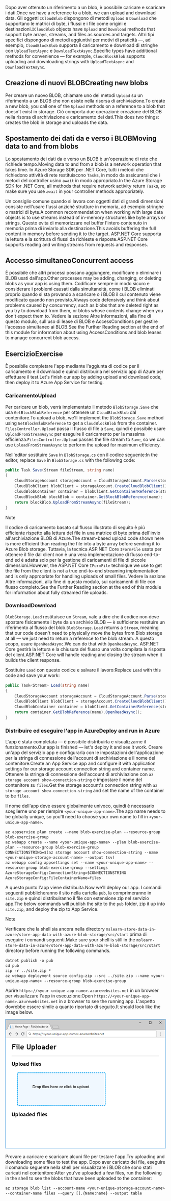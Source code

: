 <span data-ttu-id="0b65d-101">Dopo aver ottenuto un riferimento a un blob, è possibile caricare e scaricare i dati.</span><span class="sxs-lookup"><span data-stu-id="0b65d-101">Once we have a reference to a blob, we can upload and download data.</span></span> <span data-ttu-id="0b65d-102">Gli oggetti `ICloudBlob` dispongono di metodi `Upload` e `Download` che supportano le matrici di byte, i flussi e i file come origini e destinazioni.</span><span class="sxs-lookup"><span data-stu-id="0b65d-102">`ICloudBlob` objects have `Upload` and `Download` methods that support byte arrays, streams, and files as sources and targets.</span></span> <span data-ttu-id="0b65d-103">Altri tipi specifici dispongono di metodi aggiuntivi per motivi di praticità &mdash;, ad esempio, `CloudBlockBlob` supporta il caricamento e download di stringhe con `UploadTextAsync` e `DownloadTextAsync`.</span><span class="sxs-lookup"><span data-stu-id="0b65d-103">Specific types have additional methods for convenience &mdash; for example, `CloudBlockBlob` supports uploading and downloading strings with `UploadTextAsync` and `DownloadTextAsync`.</span></span>

## <a name="creating-new-blobs"></a><span data-ttu-id="0b65d-104">Creazione di nuovi BLOB</span><span class="sxs-lookup"><span data-stu-id="0b65d-104">Creating new blobs</span></span>

<span data-ttu-id="0b65d-105">Per creare un nuovo BLOB, chiamare uno dei metodi `Upload` su un riferimento a un BLOB che non esiste nella risorsa di archiviazione.</span><span class="sxs-lookup"><span data-stu-id="0b65d-105">To create a new blob, you call one of the `Upload` methods on a reference to a blob that doesn't exist in storage.</span></span> <span data-ttu-id="0b65d-106">Ciò comporta due operazioni: creazione del BLOB nella risorsa di archiviazione e caricamento dei dati.</span><span class="sxs-lookup"><span data-stu-id="0b65d-106">This does two things: creates the blob in storage and uploads the data.</span></span>

## <a name="moving-data-to-and-from-blobs"></a><span data-ttu-id="0b65d-107">Spostamento dei dati da e verso i BLOB</span><span class="sxs-lookup"><span data-stu-id="0b65d-107">Moving data to and from blobs</span></span>

<span data-ttu-id="0b65d-108">Lo spostamento dei dati da e verso un BLOB è un'operazione di rete che richiede tempo.</span><span class="sxs-lookup"><span data-stu-id="0b65d-108">Moving data to and from a blob is a network operation that takes time.</span></span> <span data-ttu-id="0b65d-109">In Azure Storage SDK per .NET Core, tutti i metodi che richiedono attività di rete restituiscono `Task`s, in modo da assicurarsi che i metodi del controller usino `await` in modo appropriato.</span><span class="sxs-lookup"><span data-stu-id="0b65d-109">In the Azure Storage SDK for .NET Core, all methods that require network activity return `Task`s, so make sure you use `await` in your controller methods appropriately.</span></span>

<span data-ttu-id="0b65d-110">Un consiglio comune quando si lavora con oggetti dati di grandi dimensioni consiste nell'usare flussi anziché strutture in memoria, ad esempio stringhe o matrici di byte.</span><span class="sxs-lookup"><span data-stu-id="0b65d-110">A common recommendation when working with large data objects is to use streams instead of in-memory structures like byte arrays or strings.</span></span> <span data-ttu-id="0b65d-111">Questo evita di memorizzare nel buffer l'intero contenuto in memoria prima di inviarlo alla destinazione.</span><span class="sxs-lookup"><span data-stu-id="0b65d-111">This avoids buffering the full content in memory before sending it to the target.</span></span> <span data-ttu-id="0b65d-112">ASP.NET Core supporta la lettura e la scrittura di flussi da richieste e risposte.</span><span class="sxs-lookup"><span data-stu-id="0b65d-112">ASP.NET Core supports reading and writing streams from requests and responses.</span></span>

## <a name="concurrent-access"></a><span data-ttu-id="0b65d-113">Accesso simultaneo</span><span class="sxs-lookup"><span data-stu-id="0b65d-113">Concurrent access</span></span>

<span data-ttu-id="0b65d-114">È possibile che altri processi possano aggiungere, modificare o eliminare i BLOB usati dall'app.</span><span class="sxs-lookup"><span data-stu-id="0b65d-114">Other processes may be adding, changing, or deleting blobs as your app is using them.</span></span> <span data-ttu-id="0b65d-115">Codificare sempre in modo sicuro e considerare i problemi causati dalla simultaneità, come i BLOB eliminati proprio quando si sta provando a scaricare o i BLOB il cui contenuto viene modificato quando non previsto.</span><span class="sxs-lookup"><span data-stu-id="0b65d-115">Always code defensively and think about problems caused by concurrency, such as blobs that are deleted right as you try to download from them, or blobs whose contents change when you don't expect them to.</span></span> <span data-ttu-id="0b65d-116">Vedere la sezione Altre informazioni, alla fine di questo modulo, sull'uso di lease di BLOB e AccessConditions per gestire l'accesso simultaneo ai BLOB.</span><span class="sxs-lookup"><span data-stu-id="0b65d-116">See the Further Reading section at the end of this module for information about using AccessConditions and blob leases to manage concurrent blob access.</span></span>

## <a name="exercise"></a><span data-ttu-id="0b65d-117">Esercizio</span><span class="sxs-lookup"><span data-stu-id="0b65d-117">Exercise</span></span>

<span data-ttu-id="0b65d-118">È possibile completare l'app mediante l'aggiunta di codice per il caricamento e il download e quindi distribuirla nel servizio app di Azure per effettuare il test.</span><span class="sxs-lookup"><span data-stu-id="0b65d-118">Let's finish our app by adding upload and download code, then deploy it to Azure App Service for testing.</span></span>

### <a name="upload"></a><span data-ttu-id="0b65d-119">Caricamento</span><span class="sxs-lookup"><span data-stu-id="0b65d-119">Upload</span></span>

<span data-ttu-id="0b65d-120">Per caricare un blob, verrà implementato il metodo `BlobStorage.Save` che usa `GetBlockBlobReference` per ottenere un `CloudBlockBlob` dal contenitore.</span><span class="sxs-lookup"><span data-stu-id="0b65d-120">To upload a blob, we'll implement the `BlobStorage.Save` method using `GetBlockBlobReference` to get a `CloudBlockBlob` from the container.</span></span> <span data-ttu-id="0b65d-121">`FilesController.Upload` passa il flusso di file a `Save`, quindi è possibile usare `UploadFromStreamAsync` per eseguire il caricamento per la massima efficienza.</span><span class="sxs-lookup"><span data-stu-id="0b65d-121">`FilesController.Upload` passes the file stream to `Save`, so we can use `UploadFromStreamAsync` to perform the upload for maximum efficiency.</span></span>

<span data-ttu-id="0b65d-122">Nell'editor sostituire `Save` in `BlobStorage.cs` con il codice seguente:</span><span class="sxs-lookup"><span data-stu-id="0b65d-122">In the editor, replace `Save` in `BlobStorage.cs` with the following code:</span></span>

```csharp
public Task Save(Stream fileStream, string name)
{
    CloudStorageAccount storageAccount = CloudStorageAccount.Parse(storageConfig.ConnectionString);
    CloudBlobClient blobClient = storageAccount.CreateCloudBlobClient();
    CloudBlobContainer container = blobClient.GetContainerReference(storageConfig.FileContainerName);
    CloudBlockBlob blockBlob = container.GetBlockBlobReference(name);
    return blockBlob.UploadFromStreamAsync(fileStream);
}
```

> [!NOTE]
> <span data-ttu-id="0b65d-123">Il codice di caricamento basato sul flusso illustrato di seguito è più efficiente rispetto alla lettura del file in una matrice di byte prima dell'invio all'archiviazione BLOB di Azure.</span><span class="sxs-lookup"><span data-stu-id="0b65d-123">The stream-based upload code shown here is more efficient than reading the file into a byte array before sending it to Azure Blob storage.</span></span> <span data-ttu-id="0b65d-124">Tuttavia, la tecnica ASP.NET Core `IFormFile` usata per ottenere il file dal client non è una vera implementazione di flusso end-to-end ed è adatta solo per la gestione di caricamenti di file di piccole dimensioni.</span><span class="sxs-lookup"><span data-stu-id="0b65d-124">However, the ASP.NET Core `IFormFile` technique we use to get the file from the client is not a true end-to-end streaming implementation and is only appropriate for handling uploads of small files.</span></span> <span data-ttu-id="0b65d-125">Vedere la sezione Altre informazioni, alla fine di questo modulo, sui caricamenti di file con flusso completo.</span><span class="sxs-lookup"><span data-stu-id="0b65d-125">See the Further Reading section at the end of this module for information about fully streamed file uploads.</span></span>

### <a name="download"></a><span data-ttu-id="0b65d-126">Download</span><span class="sxs-lookup"><span data-stu-id="0b65d-126">Download</span></span>

<span data-ttu-id="0b65d-127">`BlobStorage.Load` restituisce un `Stream`, vale a dire che il codice non deve spostare fisicamente i byte da un archivio BLOB &mdash; è sufficiente restituire un riferimento al flusso del blob.</span><span class="sxs-lookup"><span data-stu-id="0b65d-127">`BlobStorage.Load` returns a `Stream`, meaning that our code doesn't need to physically move the bytes from Blob storage at all &mdash; we just need to return a reference to the blob stream.</span></span> <span data-ttu-id="0b65d-128">A questo scopo, usare `OpenReadAsync`.</span><span class="sxs-lookup"><span data-stu-id="0b65d-128">We can do that with `OpenReadAsync`.</span></span> <span data-ttu-id="0b65d-129">ASP.NET Core gestirà la lettura e la chiusura del flusso una volta compilata la risposta del client.</span><span class="sxs-lookup"><span data-stu-id="0b65d-129">ASP.NET Core will handle reading and closing the stream when it builds the client response.</span></span>

<span data-ttu-id="0b65d-130">Sostituire `Load` con questo codice e salvare il lavoro:</span><span class="sxs-lookup"><span data-stu-id="0b65d-130">Replace `Load` with this code and save your work:</span></span>

```csharp
public Task<Stream> Load(string name)
{
    CloudStorageAccount storageAccount = CloudStorageAccount.Parse(storageConfig.ConnectionString);
    CloudBlobClient blobClient = storageAccount.CreateCloudBlobClient();
    CloudBlobContainer container = blobClient.GetContainerReference(storageConfig.FileContainerName);
    return container.GetBlobReference(name).OpenReadAsync();
}
```

### <a name="deploy-and-run-in-azure"></a><span data-ttu-id="0b65d-131">Distribuire ed eseguire l'app in Azure</span><span class="sxs-lookup"><span data-stu-id="0b65d-131">Deploy and run in Azure</span></span>

<span data-ttu-id="0b65d-132">L'app è stata completata &mdash; è possibile distribuirla e visualizzarne il funzionamento.</span><span class="sxs-lookup"><span data-stu-id="0b65d-132">Our app is finished &mdash; let's deploy it and see it work.</span></span> <span data-ttu-id="0b65d-133">Creare un'app del servizio app e configurarla con le impostazioni dell'applicazione per la stringa di connessione dell'account di archiviazione e il nome del contenitore.</span><span class="sxs-lookup"><span data-stu-id="0b65d-133">Create an App Service app and configure it with application settings for our storage account connection string and container name.</span></span> <span data-ttu-id="0b65d-134">Ottenere la stringa di connessione dell'account di archiviazione con `az storage account show-connection-string` e impostare il nome del contenitore su `files`.</span><span class="sxs-lookup"><span data-stu-id="0b65d-134">Get the storage account's connection string with `az storage account show-connection-string` and set the name of the container to be `files`.</span></span>

<span data-ttu-id="0b65d-135">Il nome dell'app deve essere globalmente univoco, quindi è necessario sceglierne uno per riempire `<your-unique-app-name>`.</span><span class="sxs-lookup"><span data-stu-id="0b65d-135">The app name needs to be globally unique, so you'll need to choose your own name to fill in `<your-unique-app-name>`.</span></span>

```azurecli
az appservice plan create --name blob-exercise-plan --resource-group blob-exercise-group
az webapp create --name <your-unique-app-name> --plan blob-exercise-plan --resource-group blob-exercise-group
CONNECTIONSTRING=$(az storage account show-connection-string --name <your-unique-storage-account-name> --output tsv)
az webapp config appsettings set --name <your-unique-app-name> --resource-group blob-exercise-group --settings AzureStorageConfig:ConnectionString=$CONNECTIONSTRING AzureStorageConfig:FileContainerName=files
```

<span data-ttu-id="0b65d-136">A questo punto l'app viene distribuita.</span><span class="sxs-lookup"><span data-stu-id="0b65d-136">Now we'll deploy our app.</span></span> <span data-ttu-id="0b65d-137">I comandi seguenti pubblicheranno il sito nella cartella `pub`, la comprimeranno in `site.zip` e quindi distribuiranno il file con estensione zip nel servizio app.</span><span class="sxs-lookup"><span data-stu-id="0b65d-137">The below commands will publish the site to the `pub` folder, zip it up into `site.zip`, and deploy the zip to App Service.</span></span>

> [!NOTE]
> <span data-ttu-id="0b65d-138">Verificare che la shell sia ancora nella directory `mslearn-store-data-in-azure/store-app-data-with-azure-blob-storage/src/start` prima di eseguire i comandi seguenti.</span><span class="sxs-lookup"><span data-stu-id="0b65d-138">Make sure your shell is still in the `mslearn-store-data-in-azure/store-app-data-with-azure-blob-storage/src/start` directory before running the following commands.</span></span>

```azurecli
dotnet publish -o pub
cd pub
zip -r ../site.zip *
az webapp deployment source config-zip --src ../site.zip --name <your-unique-app-name> --resource-group blob-exercise-group
```

<span data-ttu-id="0b65d-139">Aprire `https://<your-unique-app-name>.azurewebsites.net` in un browser per visualizzare l'app in esecuzione.</span><span class="sxs-lookup"><span data-stu-id="0b65d-139">Open `https://<your-unique-app-name>.azurewebsites.net` in a browser to see the running app.</span></span> <span data-ttu-id="0b65d-140">L'aspetto dovrebbe essere simile a quanto riportato di seguito.</span><span class="sxs-lookup"><span data-stu-id="0b65d-140">It should look like the image below.</span></span>

![Screenshot dell'app Web FileUploader](../media/7-fileuploader-empty.PNG)

<span data-ttu-id="0b65d-142">Provare a caricare e scaricare alcuni file per testare l'app.</span><span class="sxs-lookup"><span data-stu-id="0b65d-142">Try uploading and downloading some files to test the app.</span></span> <span data-ttu-id="0b65d-143">Dopo aver caricato dei file, eseguire il comando seguente nella shell per visualizzare i BLOB che sono stati caricati nel contenitore:</span><span class="sxs-lookup"><span data-stu-id="0b65d-143">After you've uploaded a few files, run the following in the shell to see the blobs that have been uploaded to the container:</span></span>

```console
az storage blob list --account-name <your-unique-storage-account-name> --container-name files --query [].{Name:name} --output table
```